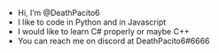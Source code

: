 - Hi, I’m @DeathPacito6
- I like to code in Python and in Javascript
- I would like to learn C# properly or maybe C++
- You can reach me on discord at DeathPacito6#6666

<!---
DeathPacito6/DeathPacito6 is a ✨ special ✨ repository because its `README.md` (this file) appears on your GitHub profile.
You can click the Preview link to take a look at your changes.
--->
